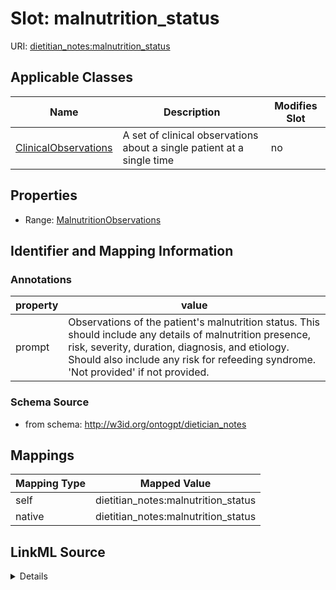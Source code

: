 

# Slot: malnutrition_status

URI: [dietitian_notes:malnutrition_status](dietitian_notes:malnutrition_status)



<!-- no inheritance hierarchy -->





## Applicable Classes

| Name | Description | Modifies Slot |
| --- | --- | --- |
| [ClinicalObservations](ClinicalObservations.md) | A set of clinical observations about a single patient at a single time |  no  |







## Properties

* Range: [MalnutritionObservations](MalnutritionObservations.md)





## Identifier and Mapping Information





### Annotations

| property | value |
| --- | --- |
| prompt | Observations of the patient's malnutrition status. This should include any details of malnutrition presence, risk, severity, duration, diagnosis, and etiology. Should also include any risk for refeeding syndrome. 'Not provided' if not provided. |



### Schema Source


* from schema: http://w3id.org/ontogpt/dietician_notes




## Mappings

| Mapping Type | Mapped Value |
| ---  | ---  |
| self | dietitian_notes:malnutrition_status |
| native | dietitian_notes:malnutrition_status |




## LinkML Source

<details>
```yaml
name: malnutrition_status
annotations:
  prompt:
    tag: prompt
    value: Observations of the patient's malnutrition status. This should include
      any details of malnutrition presence, risk, severity, duration, diagnosis, and
      etiology. Should also include any risk for refeeding syndrome. 'Not provided'
      if not provided.
from_schema: http://w3id.org/ontogpt/dietician_notes
rank: 1000
alias: malnutrition_status
owner: ClinicalObservations
domain_of:
- ClinicalObservations
range: MalnutritionObservations

```
</details>